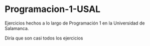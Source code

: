# Programacion-1-USAL
Ejercicios hechos a lo largo de Programación 1 en la Universidad de Salamanca.

Diría que son casi todos los ejercicios
